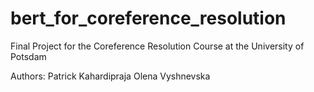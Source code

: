 # bert_for_coreference_resolution
Final Project for the Coreference Resolution Course at the University of Potsdam

Authors:
Patrick Kahardipraja
Olena Vyshnevska
